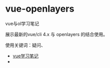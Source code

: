 # vue-openlayers
vue与ol学习笔记

展示最新的vue/cli 4.x 与 openlayers 的结合使用。

使用关键词：疑问、

- [vue学习笔记](https://wsqstar.github.io/vue-openlayers/openlayer_vue)
- 

